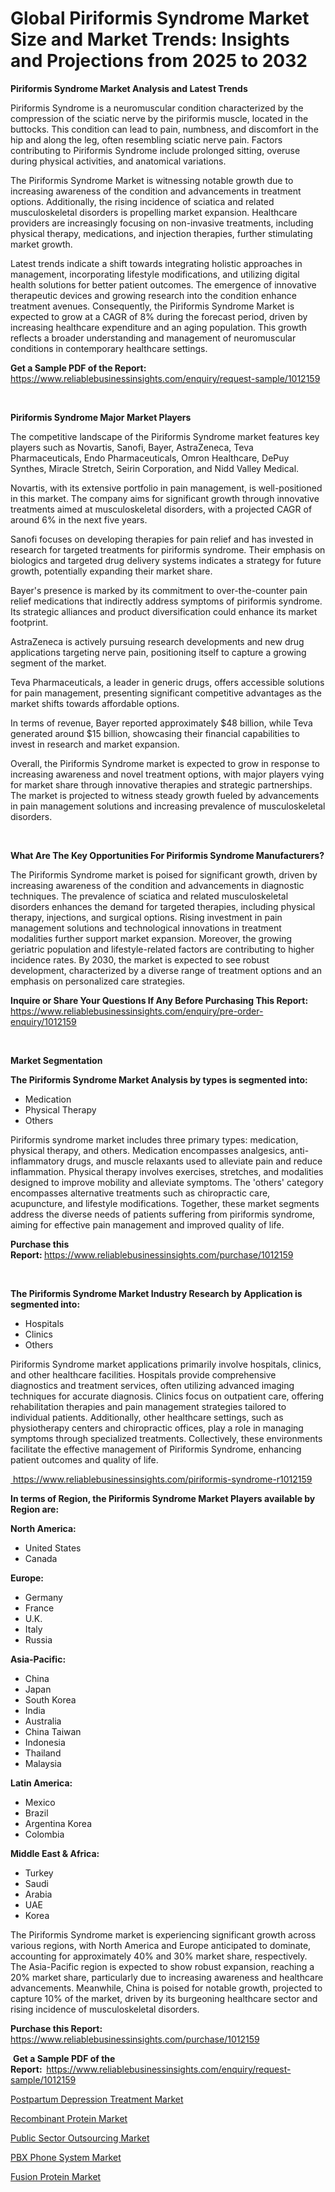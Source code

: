 <p><h1>Global Piriformis Syndrome Market Size and Market Trends: Insights and Projections from 2025 to 2032</h1></p><p><strong>Piriformis Syndrome Market Analysis and Latest Trends</strong></p>
<p><p>Piriformis Syndrome is a neuromuscular condition characterized by the compression of the sciatic nerve by the piriformis muscle, located in the buttocks. This condition can lead to pain, numbness, and discomfort in the hip and along the leg, often resembling sciatic nerve pain. Factors contributing to Piriformis Syndrome include prolonged sitting, overuse during physical activities, and anatomical variations.</p><p>The Piriformis Syndrome Market is witnessing notable growth due to increasing awareness of the condition and advancements in treatment options. Additionally, the rising incidence of sciatica and related musculoskeletal disorders is propelling market expansion. Healthcare providers are increasingly focusing on non-invasive treatments, including physical therapy, medications, and injection therapies, further stimulating market growth.</p><p>Latest trends indicate a shift towards integrating holistic approaches in management, incorporating lifestyle modifications, and utilizing digital health solutions for better patient outcomes. The emergence of innovative therapeutic devices and growing research into the condition enhance treatment avenues. Consequently, the Piriformis Syndrome Market is expected to grow at a CAGR of 8% during the forecast period, driven by increasing healthcare expenditure and an aging population. This growth reflects a broader understanding and management of neuromuscular conditions in contemporary healthcare settings.</p></p>
<p><strong>Get a Sample PDF of the Report:&nbsp;</strong> <a href="https://www.reliablebusinessinsights.com/enquiry/request-sample/1012159?utm_campaign=950&utm_medium=2&utm_source=Github&utm_content=ia&utm_term=05032025&utm_id=piriformis-syndrome">https://www.reliablebusinessinsights.com/enquiry/request-sample/1012159</a></p>
<p>&nbsp;</p>
<p><strong>Piriformis Syndrome Major Market Players</strong></p>
<p><p>The competitive landscape of the Piriformis Syndrome market features key players such as Novartis, Sanofi, Bayer, AstraZeneca, Teva Pharmaceuticals, Endo Pharmaceuticals, Omron Healthcare, DePuy Synthes, Miracle Stretch, Seirin Corporation, and Nidd Valley Medical. </p><p>Novartis, with its extensive portfolio in pain management, is well-positioned in this market. The company aims for significant growth through innovative treatments aimed at musculoskeletal disorders, with a projected CAGR of around 6% in the next five years.</p><p>Sanofi focuses on developing therapies for pain relief and has invested in research for targeted treatments for piriformis syndrome. Their emphasis on biologics and targeted drug delivery systems indicates a strategy for future growth, potentially expanding their market share.</p><p>Bayer's presence is marked by its commitment to over-the-counter pain relief medications that indirectly address symptoms of piriformis syndrome. Its strategic alliances and product diversification could enhance its market footprint.</p><p>AstraZeneca is actively pursuing research developments and new drug applications targeting nerve pain, positioning itself to capture a growing segment of the market.</p><p>Teva Pharmaceuticals, a leader in generic drugs, offers accessible solutions for pain management, presenting significant competitive advantages as the market shifts towards affordable options.</p><p>In terms of revenue, Bayer reported approximately $48 billion, while Teva generated around $15 billion, showcasing their financial capabilities to invest in research and market expansion. </p><p>Overall, the Piriformis Syndrome market is expected to grow in response to increasing awareness and novel treatment options, with major players vying for market share through innovative therapies and strategic partnerships. The market is projected to witness steady growth fueled by advancements in pain management solutions and increasing prevalence of musculoskeletal disorders.</p></p>
<p>&nbsp;</p>
<p><strong>What Are The Key Opportunities For Piriformis Syndrome Manufacturers?</strong></p>
<p><p>The Piriformis Syndrome market is poised for significant growth, driven by increasing awareness of the condition and advancements in diagnostic techniques. The prevalence of sciatica and related musculoskeletal disorders enhances the demand for targeted therapies, including physical therapy, injections, and surgical options. Rising investment in pain management solutions and technological innovations in treatment modalities further support market expansion. Moreover, the growing geriatric population and lifestyle-related factors are contributing to higher incidence rates. By 2030, the market is expected to see robust development, characterized by a diverse range of treatment options and an emphasis on personalized care strategies.</p></p>
<p><strong>Inquire or Share Your Questions If Any Before Purchasing This Report:</strong> <a href="https://www.reliablebusinessinsights.com/enquiry/pre-order-enquiry/1012159?utm_campaign=950&utm_medium=2&utm_source=Github&utm_content=ia&utm_term=05032025&utm_id=piriformis-syndrome">https://www.reliablebusinessinsights.com/enquiry/pre-order-enquiry/1012159</a></p>
<p>&nbsp;</p>
<p><strong>Market Segmentation</strong></p>
<p><strong>The Piriformis Syndrome Market Analysis by types is segmented into:</strong></p>
<p><ul><li>Medication</li><li>Physical Therapy</li><li>Others</li></ul></p>
<p><p>Piriformis syndrome market includes three primary types: medication, physical therapy, and others. Medication encompasses analgesics, anti-inflammatory drugs, and muscle relaxants used to alleviate pain and reduce inflammation. Physical therapy involves exercises, stretches, and modalities designed to improve mobility and alleviate symptoms. The 'others' category encompasses alternative treatments such as chiropractic care, acupuncture, and lifestyle modifications. Together, these market segments address the diverse needs of patients suffering from piriformis syndrome, aiming for effective pain management and improved quality of life.</p></p>
<p><strong>Purchase this Report:&nbsp;</strong><a href="https://www.reliablebusinessinsights.com/purchase/1012159?utm_campaign=950&utm_medium=2&utm_source=Github&utm_content=ia&utm_term=05032025&utm_id=piriformis-syndrome">https://www.reliablebusinessinsights.com/purchase/1012159</a></p>
<p>&nbsp;</p>
<p><strong>The Piriformis Syndrome Market Industry Research by Application is segmented into:</strong></p>
<p><ul><li>Hospitals</li><li>Clinics</li><li>Others</li></ul></p>
<p><p>Piriformis Syndrome market applications primarily involve hospitals, clinics, and other healthcare facilities. Hospitals provide comprehensive diagnostics and treatment services, often utilizing advanced imaging techniques for accurate diagnosis. Clinics focus on outpatient care, offering rehabilitation therapies and pain management strategies tailored to individual patients. Additionally, other healthcare settings, such as physiotherapy centers and chiropractic offices, play a role in managing symptoms through specialized treatments. Collectively, these environments facilitate the effective management of Piriformis Syndrome, enhancing patient outcomes and quality of life.</p></p>
<p><a href="https://www.reliablebusinessinsights.com/piriformis-syndrome-r1012159?utm_campaign=950&utm_medium=2&utm_source=Github&utm_content=ia&utm_term=05032025&utm_id=piriformis-syndrome">&nbsp;https://www.reliablebusinessinsights.com/piriformis-syndrome-r1012159</a></p>
<p><strong>In terms of Region, the Piriformis Syndrome Market Players available by Region are:</strong></p>
<p>
    <p> <strong> North America: </strong>
        <ul>
            <li>United States</li>
            <li>Canada</li>
        </ul>
        </p> 
    <p> <strong> Europe: </strong>
        <ul>
            <li>Germany</li>
            <li>France</li>
            <li>U.K.</li>
            <li>Italy</li>
            <li>Russia</li>
        </ul>
        </p> 
    <p> <strong> Asia-Pacific: </strong>
        <ul>
            <li>China</li>
            <li>Japan</li>
            <li>South Korea</li>
            <li>India</li>
            <li>Australia</li>
            <li>China Taiwan</li>
            <li>Indonesia</li>
            <li>Thailand</li>
            <li>Malaysia</li>
        </ul>
        </p> 
    <p> <strong> Latin America: </strong>
        <ul>
            <li>Mexico</li>
            <li>Brazil</li>
            <li>Argentina Korea</li>
            <li>Colombia</li>
        </ul>
        </p> 
    <p> <strong> Middle East & Africa: </strong>
        <ul>
            <li>Turkey</li>
            <li>Saudi</li>
            <li>Arabia</li>
            <li>UAE</li>
            <li>Korea</li>
        </ul>
    </p>
    </p>
<p><p>The Piriformis Syndrome market is experiencing significant growth across various regions, with North America and Europe anticipated to dominate, accounting for approximately 40% and 30% market share, respectively. The Asia-Pacific region is expected to show robust expansion, reaching a 20% market share, particularly due to increasing awareness and healthcare advancements. Meanwhile, China is poised for notable growth, projected to capture 10% of the market, driven by its burgeoning healthcare sector and rising incidence of musculoskeletal disorders.</p></p>
<p><strong>Purchase this Report: </strong><a href="https://www.reliablebusinessinsights.com/purchase/1012159?utm_campaign=950&utm_medium=2&utm_source=Github&utm_content=ia&utm_term=05032025&utm_id=piriformis-syndrome">https://www.reliablebusinessinsights.com/purchase/1012159</a></p>
<p>&nbsp;<strong>Get a Sample PDF of the Report:&nbsp;&nbsp;</strong><a href="https://www.reliablebusinessinsights.com/enquiry/request-sample/1012159?utm_campaign=950&utm_medium=2&utm_source=Github&utm_content=ia&utm_term=05032025&utm_id=piriformis-syndrome">https://www.reliablebusinessinsights.com/enquiry/request-sample/1012159</a></p>
<p><strong></strong></p>
<p><p><a href="https://github.com/aarajlyre/Market-Research-Report-List-1/blob/main/postpartum-depression-treatment-market.md?utm_campaign=950&utm_medium=2&utm_source=Github&utm_content=ia&utm_term=05032025&utm_id=piriformis-syndrome">Postpartum Depression Treatment Market</a></p><p><a href="https://github.com/raaschadonle/Market-Research-Report-List-1/blob/main/recombinant-protein-market.md?utm_campaign=950&utm_medium=2&utm_source=Github&utm_content=ia&utm_term=05032025&utm_id=piriformis-syndrome">Recombinant Protein Market</a></p><p><a href="https://github.com/ritooesiaba/Market-Research-Report-List-1/blob/main/public-sector-outsourcing-market.md?utm_campaign=950&utm_medium=2&utm_source=Github&utm_content=ia&utm_term=05032025&utm_id=piriformis-syndrome">Public Sector Outsourcing Market</a></p><p><a href="https://github.com/sawrovpipolo/Market-Research-Report-List-1/blob/main/pbx-phone-system-market.md?utm_campaign=950&utm_medium=2&utm_source=Github&utm_content=ia&utm_term=05032025&utm_id=piriformis-syndrome">PBX Phone System Market</a></p><p><a href="https://github.com/palenjeppecd/Market-Research-Report-List-1/blob/main/fusion-protein-market.md?utm_campaign=950&utm_medium=2&utm_source=Github&utm_content=ia&utm_term=05032025&utm_id=piriformis-syndrome">Fusion Protein Market</a></p></p>